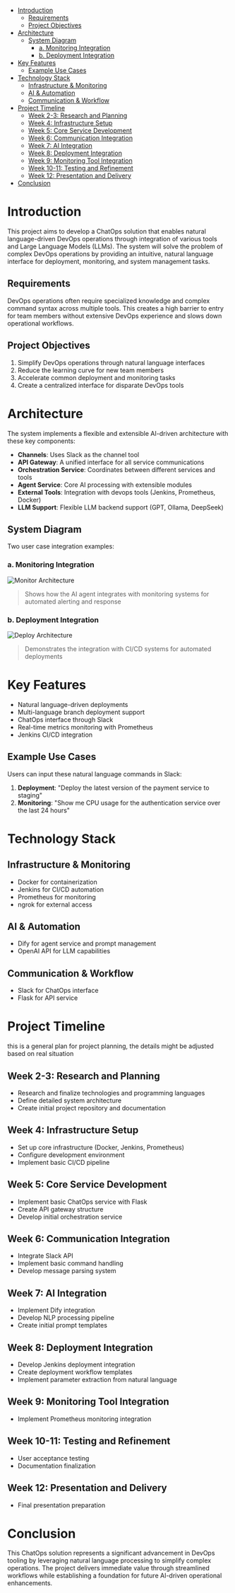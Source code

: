 - [Introduction](#introduction)
  - [Requirements](#requirements)
  - [Project Objectives](#project-objectives)
- [Architecture](#architecture)
  - [System Diagram](#system-diagram)
    - [a. Monitoring Integration](#a-monitoring-integration)
    - [b. Deployment Integration](#b-deployment-integration)
- [Key Features](#key-features)
  - [Example Use Cases](#example-use-cases)
- [Technology Stack](#technology-stack)
  - [Infrastructure \& Monitoring](#infrastructure--monitoring)
  - [AI \& Automation](#ai--automation)
  - [Communication \& Workflow](#communication--workflow)
- [Project Timeline](#project-timeline)
  - [Week 2-3: Research and Planning](#week-2-3-research-and-planning)
  - [Week 4: Infrastructure Setup](#week-4-infrastructure-setup)
  - [Week 5: Core Service Development](#week-5-core-service-development)
  - [Week 6: Communication Integration](#week-6-communication-integration)
  - [Week 7: AI Integration](#week-7-ai-integration)
  - [Week 8: Deployment Integration](#week-8-deployment-integration)
  - [Week 9: Monitoring Tool Integration](#week-9-monitoring-tool-integration)
  - [Week 10-11: Testing and Refinement](#week-10-11-testing-and-refinement)
  - [Week 12: Presentation and Delivery](#week-12-presentation-and-delivery)
- [Conclusion](#conclusion)

# Introduction

This project aims to develop a ChatOps solution that enables natural language-driven DevOps operations through integration of various tools and Large Language Models (LLMs). The system will solve the problem of complex DevOps operations by providing an intuitive, natural language interface for deployment, monitoring, and system management tasks.

## Requirements

DevOps operations often require specialized knowledge and complex command syntax across multiple tools. This creates a high barrier to entry for team members without extensive DevOps experience and slows down operational workflows.

## Project Objectives

1. Simplify DevOps operations through natural language interfaces
2. Reduce the learning curve for new team members
3. Accelerate common deployment and monitoring tasks
4. Create a centralized interface for disparate DevOps tools

# Architecture

The system implements a flexible and extensible AI-driven architecture with these key components:

- **Channels**: Uses Slack as the channel tool
- **API Gateway**: A unified interface for all service communications
- **Orchestration Service**: Coordinates between different services and tools
- **Agent Service**: Core AI processing with extensible modules
- **External Tools**: Integration with devops tools (Jenkins, Prometheus, Docker)
- **LLM Support**: Flexible LLM backend support (GPT, Ollama, DeepSeek)

## System Diagram

Two user case integration examples:

### a. Monitoring Integration

![Monitor Architecture](./docs/pictures/monitor_architecture.png)

> Shows how the AI agent integrates with monitoring systems for automated alerting and response

### b. Deployment Integration

![Deploy Architecture](./docs/pictures/deploy_architecture.png)

> Demonstrates the integration with CI/CD systems for automated deployments

# Key Features

- Natural language-driven deployments
- Multi-language branch deployment support
- ChatOps interface through Slack
- Real-time metrics monitoring with Prometheus
- Jenkins CI/CD integration

## Example Use Cases

Users can input these natural language commands in Slack:

1. **Deployment**: "Deploy the latest version of the payment service to staging"
2. **Monitoring**: "Show me CPU usage for the authentication service over the last 24 hours"

# Technology Stack

## Infrastructure & Monitoring

- Docker for containerization
- Jenkins for CI/CD automation
- Prometheus for monitoring
- ngrok for external access

## AI & Automation

- Dify for agent service and prompt management
- OpenAI API for LLM capabilities

## Communication & Workflow

- Slack for ChatOps interface
- Flask for API service

# Project Timeline

this is a general plan for project planning, the details might be adjusted based on real situation

## Week 2-3: Research and Planning

- Research and finalize technologies and programming languages
- Define detailed system architecture
- Create initial project repository and documentation

## Week 4: Infrastructure Setup

- Set up core infrastructure (Docker, Jenkins, Prometheus)
- Configure development environment
- Implement basic CI/CD pipeline

## Week 5: Core Service Development

- Implement basic ChatOps service with Flask
- Create API gateway structure
- Develop initial orchestration service

## Week 6: Communication Integration

- Integrate Slack API
- Implement basic command handling
- Develop message parsing system

## Week 7: AI Integration

- Implement Dify integration
- Develop NLP processing pipeline
- Create initial prompt templates

## Week 8: Deployment Integration

- Develop Jenkins deployment integration
- Create deployment workflow templates
- Implement parameter extraction from natural language

## Week 9: Monitoring Tool Integration

- Implement Prometheus monitoring integration

## Week 10-11: Testing and Refinement

- User acceptance testing
- Documentation finalization

## Week 12: Presentation and Delivery

- Final presentation preparation

# Conclusion

This ChatOps solution represents a significant advancement in DevOps tooling by leveraging natural language processing to simplify complex operations. The project delivers immediate value through streamlined workflows while establishing a foundation for future AI-driven operational enhancements.
